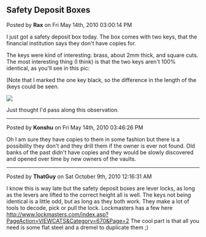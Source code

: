 ## Safety Deposit Boxes
Posted by **Rax** on Fri May 14th, 2010 03:00:14 PM

I just got a safety deposit box today. The box comes with two keys, that the
financial institution says they don't have copies for.

The keys were kind of interesting: brass, about 2mm thick, and square cuts. The
most interesting thing (I think) is that the two keys aren't 100% identical, as
you'll see in this pic:

(Note that I marked the one key black, so the difference in the length of the
(keys could be seen.

![](http://img29.imageshack.us/img29/1812/5xe.png)

Just thought I'd pass along this observation.

--------------------------------------------------------------------------------

Posted by **Konshu** on Fri May 14th, 2010 03:46:26 PM

Oh I am sure they have copies to them in some fashion but there is a possibility
they don't and they drill them if the owner is ever not found. Old banks of the
past didn't have copies and they would be slowly discovered and opened over time
by new owners of the vaults.

--------------------------------------------------------------------------------

Posted by **ThatGuy** on Sat October 9th, 2010 12:16:31 AM

I know this is way late but the safety deposit boxes are lever locks, as long as
the levers are lifted to the correct height all is well. The keys not being
identical is a little odd, but as long as they both work. They make a lot of
tools to decode, pick or pull the lock. Lockmasters has a few here
<http://www.lockmasters.com/index.asp?PageAction=VIEWCATS&Category=670&Page=2>
The cool part is that all you need is some flat steel and a dremel to duplicate
them ;)
